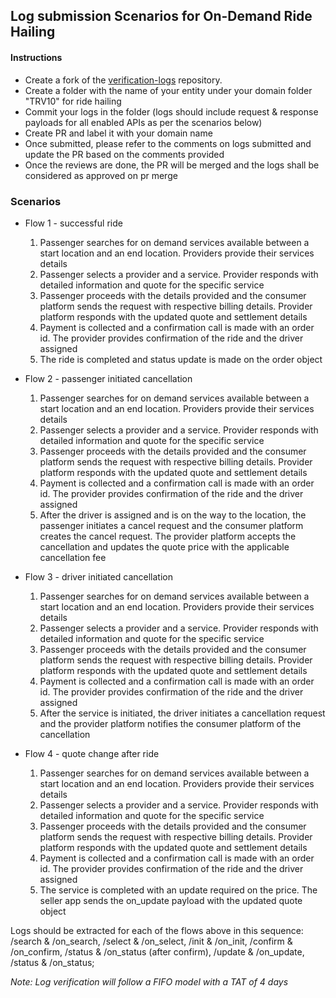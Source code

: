 ## Log submission Scenarios for On-Demand Ride Hailing

#### Instructions
- Create a fork of the [verification-logs](https://github.com/ONDC-Official/verification-logs) repository. 
- Create a folder with the name of your entity under your domain folder "TRV10" for ride hailing
- Commit your logs in the folder (logs should include request & response payloads for all enabled APIs as per the scenarios below)
- Create PR and label it with your domain name
- Once submitted, please refer to the comments on logs submitted and update the PR based on the comments provided
- Once the reviews are done, the PR will be merged and the logs shall be considered as approved on pr merge


### Scenarios
- Flow 1 - successful ride
    1. Passenger searches for on demand services available between a start location and an end location. Providers provide their services details
    2. Passenger selects a provider and a service. Provider responds with detailed information and quote for the specific service
    3. Passenger proceeds with the details provided and the consumer platform sends the request with respective billing details. Provider platform responds with the updated quote and settlement details
    4. Payment is collected and a confirmation call is made with an order id. The provider provides confirmation of the ride and the driver assigned
    5. The ride is completed and status update is made on the order object

- Flow 2 - passenger initiated cancellation
    1. Passenger searches for on demand services available between a start location and an end location. Providers provide their services details
    2. Passenger selects a provider and a service. Provider responds with detailed information and quote for the specific service
    3. Passenger proceeds with the details provided and the consumer platform sends the request with respective billing details. Provider platform responds with the updated quote and settlement details
    4. Payment is collected and a confirmation call is made with an order id. The provider provides confirmation of the ride and the driver assigned
    5. After the driver is assigned and is on the way to the location, the passenger initiates a cancel request and the consumer platform creates the cancel request. The provider platform accepts the cancellation and updates the quote price with the applicable cancellation fee 

- Flow 3 - driver initiated cancellation
    1. Passenger searches for on demand services available between a start location and an end location. Providers provide their services details
    2. Passenger selects a provider and a service. Provider responds with detailed information and quote for the specific service
    3. Passenger proceeds with the details provided and the consumer platform sends the request with respective billing details. Provider platform responds with the updated quote and settlement details
    4. Payment is collected and a confirmation call is made with an order id. The provider provides confirmation of the ride and the driver assigned
    5. After the service is initiated, the driver initiates a cancellation request and the provider platform notifies the consumer platform of the cancellation

- Flow 4 - quote change after ride
    1. Passenger searches for on demand services available between a start location and an end location. Providers provide their services details
    2. Passenger selects a provider and a service. Provider responds with detailed information and quote for the specific service
    3. Passenger proceeds with the details provided and the consumer platform sends the request with respective billing details. Provider platform responds with the updated quote and settlement details
    4. Payment is collected and a confirmation call is made with an order id. The provider provides confirmation of the ride and the driver assigned
    5. The service is completed with an update required on the price. The seller app sends the on_update payload with the updated quote object

Logs should be extracted for each of the flows above in this sequence: /search & /on_search, /select & /on_select, /init & /on_init, /confirm & /on_confirm, /status & /on_status (after confirm), /update & /on_update, /status & /on_status;

*Note: Log verification will follow a FIFO model with a TAT of 4 days*
